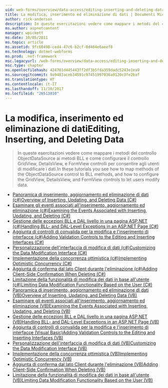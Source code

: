 ```yaml
---
uid: web-forms/overview/data-access/editing-inserting-and-deleting-data/index
title: La modifica, inserimento ed eliminazione di dati | Documenti Microsoft
author: rick-anderson
description: In queste esercitazioni vedere come mappare i metodi del controllo ObjectDataSource ai metodi BLL e come configurare il controllo GridView, DetailsView e FormView co...
ms.author: aspnetcontent
manager: wpickett
ms.date: 10/05/2011
ms.topic: article
ms.assetid: 9fc60498-ced4-47c6-b2cf-8d464e6aeef8
ms.technology: dotnet-webforms
ms.prod: .net-framework
msc.legacyurl: /web-forms/overview/data-access/editing-inserting-and-deleting-data
msc.type: chapter
ms.openlocfilehash: 424781d445443ff2df3b5fda359dadc5243e1ea9
ms.sourcegitcommit: 9a9483aceb34591c97451997036a9120c3fe2baf
ms.translationtype: HT
ms.contentlocale: it-IT
ms.lasthandoff: 11/10/2017
ms.locfileid: "26513810"
---
```

<a name="editing-inserting-and-deleting-data"></a><span data-ttu-id="3f6bc-103">La modifica, inserimento ed eliminazione di dati</span><span class="sxs-lookup"><span data-stu-id="3f6bc-103">Editing, Inserting, and Deleting Data</span></span>
====================
> <span data-ttu-id="3f6bc-104">In queste esercitazioni vedere come mappare i metodi del controllo ObjectDataSource ai metodi BLL e come configurare il controllo GridView, DetailsView, e FormView controlli per consentire agli utenti di modificare i dati.</span><span class="sxs-lookup"><span data-stu-id="3f6bc-104">In these tutorials you see how to map methods of the ObjectDataSource control to BLL methods, and how to configure the GridView, DetailsView, and FormView controls to let users modify data.</span></span>


- [<span data-ttu-id="3f6bc-105">Panoramica di inserimento, aggiornamento ed eliminazione di dati (c#)</span><span class="sxs-lookup"><span data-stu-id="3f6bc-105">Overview of Inserting, Updating, and Deleting Data (C#)</span></span>](an-overview-of-inserting-updating-and-deleting-data-cs.md)
- [<span data-ttu-id="3f6bc-106">Esaminare gli eventi associati all'inserimento, aggiornamento ed eliminazione (c#)</span><span class="sxs-lookup"><span data-stu-id="3f6bc-106">Examining the Events Associated with Inserting, Updating, and Deleting (C#)</span></span>](examining-the-events-associated-with-inserting-updating-and-deleting-cs.md)
- [<span data-ttu-id="3f6bc-107">Gestione delle eccezioni BLL e DAL livello in una pagina ASP.NET (c#)</span><span class="sxs-lookup"><span data-stu-id="3f6bc-107">Handling BLL- and DAL-Level Exceptions in an ASP.NET Page (C#)</span></span>](handling-bll-and-dal-level-exceptions-in-an-asp-net-page-cs.md)
- [<span data-ttu-id="3f6bc-108">Aggiunta di controlli di convalida per la modifica e l'inserimento di interfacce (c#)</span><span class="sxs-lookup"><span data-stu-id="3f6bc-108">Adding Validation Controls to the Editing and Inserting Interfaces (C#)</span></span>](adding-validation-controls-to-the-editing-and-inserting-interfaces-cs.md)
- [<span data-ttu-id="3f6bc-109">Personalizzazione dell'interfaccia di modifica di dati (c#)</span><span class="sxs-lookup"><span data-stu-id="3f6bc-109">Customizing the Data Modification Interface (C#)</span></span>](customizing-the-data-modification-interface-cs.md)
- [<span data-ttu-id="3f6bc-110">Implementazione della concorrenza ottimistica (c#)</span><span class="sxs-lookup"><span data-stu-id="3f6bc-110">Implementing Optimistic Concurrency (C#)</span></span>](implementing-optimistic-concurrency-cs.md)
- [<span data-ttu-id="3f6bc-111">Aggiunta di conferma dal lato Client durante l'eliminazione (c#)</span><span class="sxs-lookup"><span data-stu-id="3f6bc-111">Adding Client-Side Confirmation When Deleting (C#)</span></span>](adding-client-side-confirmation-when-deleting-cs.md)
- [<span data-ttu-id="3f6bc-112">Limitazione della funzionalità di modifica dei dati in base all'utente (c#)</span><span class="sxs-lookup"><span data-stu-id="3f6bc-112">Limiting Data Modification Functionality Based on the User (C#)</span></span>](limiting-data-modification-functionality-based-on-the-user-cs.md)
- [<span data-ttu-id="3f6bc-113">Panoramica di inserimento, aggiornamento ed eliminazione di dati (VB)</span><span class="sxs-lookup"><span data-stu-id="3f6bc-113">Overview of Inserting, Updating, and Deleting Data (VB)</span></span>](an-overview-of-inserting-updating-and-deleting-data-vb.md)
- [<span data-ttu-id="3f6bc-114">Esaminare gli eventi associati all'inserimento, aggiornamento ed eliminazione (VB)</span><span class="sxs-lookup"><span data-stu-id="3f6bc-114">Examining the Events Associated with Inserting, Updating, and Deleting (VB)</span></span>](examining-the-events-associated-with-inserting-updating-and-deleting-vb.md)
- [<span data-ttu-id="3f6bc-115">Gestione delle eccezioni BLL e DAL livello in una pagina ASP.NET (VB)</span><span class="sxs-lookup"><span data-stu-id="3f6bc-115">Handling BLL- and DAL-Level Exceptions in an ASP.NET Page (VB)</span></span>](handling-bll-and-dal-level-exceptions-in-an-asp-net-page-vb.md)
- [<span data-ttu-id="3f6bc-116">Aggiunta di controlli di convalida per la modifica e l'inserimento di interfacce (Visual Basic)</span><span class="sxs-lookup"><span data-stu-id="3f6bc-116">Adding Validation Controls to the Editing and Inserting Interfaces (VB)</span></span>](adding-validation-controls-to-the-editing-and-inserting-interfaces-vb.md)
- [<span data-ttu-id="3f6bc-117">Personalizzazione dell'interfaccia di modifica di dati (VB)</span><span class="sxs-lookup"><span data-stu-id="3f6bc-117">Customizing the Data Modification Interface (VB)</span></span>](customizing-the-data-modification-interface-vb.md)
- [<span data-ttu-id="3f6bc-118">Implementazione della concorrenza ottimistica (VB)</span><span class="sxs-lookup"><span data-stu-id="3f6bc-118">Implementing Optimistic Concurrency (VB)</span></span>](implementing-optimistic-concurrency-vb.md)
- [<span data-ttu-id="3f6bc-119">Aggiunta di conferma dal lato Client durante l'eliminazione (VB)</span><span class="sxs-lookup"><span data-stu-id="3f6bc-119">Adding Client-Side Confirmation When Deleting (VB)</span></span>](adding-client-side-confirmation-when-deleting-vb.md)
- [<span data-ttu-id="3f6bc-120">Limitazione della funzionalità di modifica dei dati in base all'utente (VB)</span><span class="sxs-lookup"><span data-stu-id="3f6bc-120">Limiting Data Modification Functionality Based on the User (VB)</span></span>](limiting-data-modification-functionality-based-on-the-user-vb.md)
